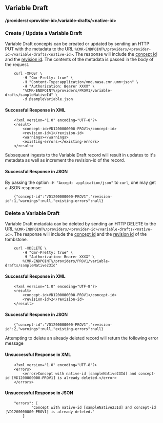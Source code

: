 ## <a name="variable-draft"></a> Variable Draft

#### <a name="provider-info-variable-draft"></a> /providers/&lt;provider-id&gt;/variable-drafts/&lt;native-id&gt;

### <a name="create-update-variable-draft"></a> Create / Update a Variable Draft

Variable Draft concepts can be created or updated by sending an HTTP PUT with the metadata to the URL `%CMR-ENDPOINT%/providers/<provider-id>/variable-drafts/<native-id>`. The response will include the [concept id](#concept-id) and the [revision id](#revision-id). The contents of the metadata is passed in the body of the request.

```
    curl -XPOST \
        -H "Cmr-Pretty: true" \
        -H "Content-Type:application/vnd.nasa.cmr.umm+json" \
        -H "Authorization: Bearer XXXX" \
        "%CMR-ENDPOINT%/providers/PROV1/variable-drafts/sampleNativeId" \
        -d @sampleVariable.json
```

#### Successful Response in XML

```
    <?xml version="1.0" encoding="UTF-8"?>
    <result>
        <concept-id>VD1200000000-PROV1</concept-id>
        <revision-id>1</revision-id>
        <warnings></warnings>
        <existing-errors></existing-errors>
    </result>
```
Subsequent ingests to the Variable Draft record will result in updates to it's metadata as well as increment the revision-id of the record.

#### Successful Response in JSON

By passing the option `-H "Accept: application/json"` to `curl`, one may
get a JSON response:

```
    {"concept-id":"VD1200000000-PROV1","revision-id":1,"warnings":null,"existing-errors":null}
```

### <a name="delete-variable-draft"></a> Delete a Variable Draft

Variable Draft metadata can be deleted by sending an HTTP DELETE to the URL `%CMR-ENDPOINT%/providers/<provider-id>/variable-drafts/<native-id>`. The response will include the [concept id](#concept-id) and the [revision id](#revision-id) of the tombstone.

```
    curl -XDELETE \
        -H "Cmr-Pretty: true" \
        -H "Authorization: Bearer XXXX" \
        %CMR-ENDPOINT%/providers/PROV1/variable-drafts/sampleNative23Id"
```

#### Successful Response in XML

```
    <?xml version="1.0" encoding="UTF-8"?>
    <result>
        <concept-id>VD1200000000-PROV1</concept-id>
        <revision-id>2</revision-id>
    </result>
```

#### Successful Response in JSON

```
    {"concept-id":"VD1200000000-PROV1","revision-id":2,"warnings":null,"existing-errors":null}
```

Attempting to delete an already deleted record will return
the following error message

#### Unsuccessful Response in XML

```
    <?xml version="1.0" encoding="UTF-8"?>
    <errors>
        <error>Concept with native-id [sampleNative23Id] and concept-id [VD1200000000-PROV1] is already deleted.</error>
    </errors>
```

#### Unsuccessful Response in JSON

```
    "errors": [
            "Concept with native-id [sampleNative23Id] and concept-id [VD1200000000-PROV1] is already deleted."
        ]
```
